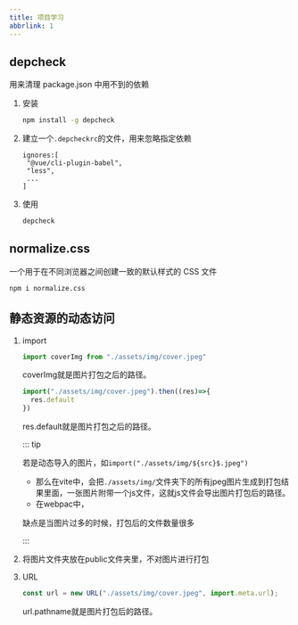 ```yaml
---
title: 项目学习
abbrlink: 1
---
```

## depcheck

用来清理 package.json 中用不到的依赖

1. 安装

   ```sh
   npm install -g depcheck
   ```

2. 建立一个`.depcheckrc`的文件，用来忽略指定依赖

   ```
   ignores:[
   	"@vue/cli-plugin-babel",
   	"less",
   	...
   ]
   ```

3. 使用

   ```sh
   depcheck
   ```

## normalize.css

一个用于在不同浏览器之间创建一致的默认样式的 CSS 文件

```sh
npm i normalize.css
```

## 静态资源的动态访问

1. import

   ```javascript
   import coverImg from "./assets/img/cover.jpeg"
   ```

   coverImg就是图片打包之后的路径。

   ```javascript
   import("./assets/img/cover.jpeg").then((res)=>{
     res.default
   })
   ```

   res.default就是图片打包之后的路径。

   ::: tip

   若是动态导入的图片，如`import("./assets/img/${src}$.jpeg")`

   - 那么在vite中，会把`./assets/img/`文件夹下的所有jpeg图片生成到打包结果里面，一张图片附带一个js文件，这就js文件会导出图片打包后的路径。
   - 在webpac中，

   缺点是当图片过多的时候，打包后的文件数量很多

   :::

2. 将图片文件夹放在public文件夹里，不对图片进行打包

3. URL

   ```javascript
   const url = new URL("./assets/img/cover.jpeg", import.meta.url);
   ```

   url.pathname就是图片打包后的路径。

   